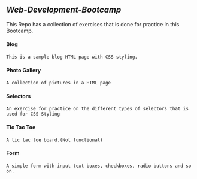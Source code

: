 ## *Web-Development-Bootcamp*

   This Repo has a collection of exercises that is done for practice in this Bootcamp.

#### Blog
    This is a sample blog HTML page with CSS styling.

#### Photo Gallery
    A collection of pictures in a HTML page

#### Selectors
    An exercise for practice on the different types of selectors that is used for CSS Styling

#### Tic Tac Toe
    A tic tac toe board.(Not functional)

#### Form
	A simple form with input text boxes, checkboxes, radio buttons and so on.